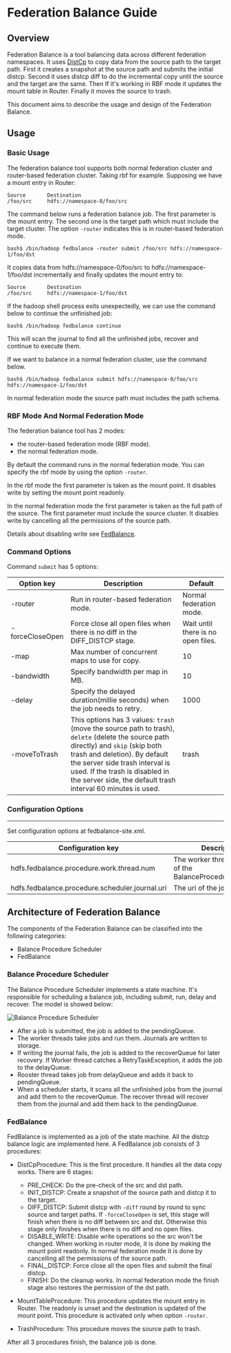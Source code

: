 <!---
  Licensed under the Apache License, Version 2.0 (the "License");
  you may not use this file except in compliance with the License.
  You may obtain a copy of the License at

    http://www.apache.org/licenses/LICENSE-2.0

  Unless required by applicable law or agreed to in writing, software
  distributed under the License is distributed on an "AS IS" BASIS,
  WITHOUT WARRANTIES OR CONDITIONS OF ANY KIND, either express or implied.
  See the License for the specific language governing permissions and
  limitations under the License. See accompanying LICENSE file.
-->

Federation Balance Guide
=====================

<!-- MACRO{toc|fromDepth=0|toDepth=3} -->

Overview
--------

  Federation Balance is a tool balancing data across different federation
  namespaces. It uses [DistCp](../hadoop-distcp/DistCp.html) to copy data from
  the source path to the target path. First it creates a snapshot at the source
  path and submits the initial distcp. Second it uses distcp diff to do the
  incremental copy until the source and the target are the same. Then If it's
  working in RBF mode it updates the mount table in Router. Finally it moves the
  source to trash.

  This document aims to describe the usage and design of the Federation Balance.

Usage
-----

### Basic Usage

  The federation balance tool supports both normal federation cluster and
  router-based federation cluster. Taking rbf for example. Supposing we have a
  mount entry in Router:

    Source       Destination
    /foo/src     hdfs://namespace-0/foo/src

  The command below runs a federation balance job. The first parameter is the
  mount entry. The second one is the target path which must include the target
  cluster. The option `-router` indicates this is in router-based federation
  mode.

    bash$ /bin/hadoop fedbalance -router submit /foo/src hdfs://namespace-1/foo/dst

  It copies data from hdfs://namespace-0/foo/src to hdfs://namespace-1/foo/dst
  incrementally and finally updates the mount entry to:

    Source       Destination
    /foo/src     hdfs://namespace-1/foo/dst

  If the hadoop shell process exits unexpectedly, we can use the command below
  to continue the unfinished job:

    bash$ /bin/hadoop fedbalance continue

  This will scan the journal to find all the unfinished jobs, recover and
  continue to execute them.

  If we want to balance in a normal federation cluster, use the command below.

    bash$ /bin/hadoop fedbalance submit hdfs://namespace-0/foo/src hdfs://namespace-1/foo/dst

  In normal federation mode the source path must includes the path schema.

### RBF Mode And Normal Federation Mode

  The federation balance tool has 2 modes:

  * the router-based federation mode (RBF mode).
  * the normal federation mode.

  By default the command runs in the normal federation mode. You can specify the
  rbf mode by using the option `-router`.

  In the rbf mode the first parameter is taken as the mount point. It disables
  write by setting the mount point readonly.

  In the normal federation mode the first parameter is taken as the full path of
  the source. The first parameter must include the source cluster. It disables
  write by cancelling all the permissions of the source path.

  Details about disabling write see [FedBalance](#FedBalance).

### Command Options

Command `submit` has 5 options:

| Option key                     | Description                          | Default |
| ------------------------------ | ------------------------------------ | ------- |
| -router | Run in router-based federation mode. | Normal federation mode. |
| -forceCloseOpen | Force close all open files when there is no diff in the DIFF_DISTCP stage. | Wait until there is no open files. |
| -map | Max number of concurrent maps to use for copy. | 10 |
| -bandwidth | Specify bandwidth per map in MB. | 10 |
| -delay | Specify the delayed duration(millie seconds) when the job needs to retry. | 1000 |
| -moveToTrash | This options has 3 values: `trash` (move the source path to trash), `delete` (delete the source path directly) and `skip` (skip both trash and deletion). By default the server side trash interval is used. If the trash is disabled in the server side, the default trash interval 60 minutes is used. | trash |

### Configuration Options
--------------------

Set configuration options at fedbalance-site.xml.

| Configuration key              | Description                          | Default |
| ------------------------------ | ------------------------------------ | ------- |
| hdfs.fedbalance.procedure.work.thread.num | The worker threads number of the BalanceProcedureScheduler. | 10 |
| hdfs.fedbalance.procedure.scheduler.journal.uri | The uri of the journal. | hdfs://localhost:8020/tmp/procedure |

Architecture of Federation Balance
----------------------

  The components of the Federation Balance can be classified into the following
  categories:

  * Balance Procedure Scheduler
  * FedBalance

### Balance Procedure Scheduler

  The Balance Procedure Scheduler implements a state machine. It's responsible
  for scheduling a balance job, including submit, run, delay and recover.
  The model is showed below:

  ![Balance Procedure Scheduler](images/BalanceProcedureScheduler.png)

  * After a job is submitted, the job is added to the pendingQueue.
  * The worker threads take jobs and run them. Journals are written to storage.
  * If writing the journal fails, the job is added to the recoverQueue for later
    recovery. If Worker thread catches a RetryTaskException, it adds the job to
    the delayQueue.
  * Rooster thread takes job from delayQueue and adds it back to pendingQueue.
  * When a scheduler starts, it scans all the unfinished jobs from the journal
    and add them to the recoverQueue. The recover thread will recover them from
    the journal and add them back to the pendingQueue.

### FedBalance

  FedBalance is implemented as a job of the state machine. All the distcp
  balance logic are implemented here. A FedBalance job consists of 3 procedures:

  * DistCpProcedure: This is the first procedure. It handles all the data copy
    works. There are 6 stages:
    * PRE_CHECK: Do the pre-check of the src and dst path.
    * INIT_DISTCP: Create a snapshot of the source path and distcp it to the
      target.
    * DIFF_DISTCP: Submit distcp with `-diff` round by round to sync source and
      target paths. If `-forceCloseOpen` is set, this stage will finish when
      there is no diff between src and dst. Otherwise this stage only finishes
      when there is no diff and no open files.
    * DISABLE_WRITE: Disable write operations so the src won't be changed. When
      working in router mode, it is done by making the mount point readonly.
      In normal federation mode it is done by cancelling all the permissions of
      the source path.
    * FINAL_DISTCP: Force close all the open files and submit the final distcp.
    * FINISH: Do the cleanup works. In normal federation mode the finish stage
      also restores the permission of the dst path.

  * MountTableProcedure: This procedure updates the mount entry in Router. The
    readonly is unset and the destination is updated of the mount point. This
    procedure is activated only when option `-router`.

  * TrashProcedure: This procedure moves the source path to trash.

  After all 3 procedures finish, the balance job is done.